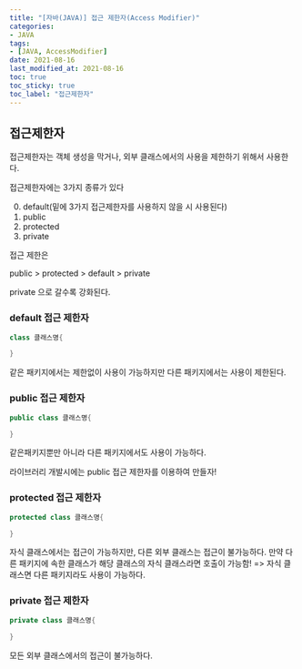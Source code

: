 ```yaml
---
title: "[자바(JAVA)] 접근 제한자(Access Modifier)"
categories:
- JAVA
tags: 
- [JAVA, AccessModifier]
date: 2021-08-16
last_modified_at: 2021-08-16
toc: true
toc_sticky: true
toc_label: "접근제한자"
---
```


## 접근제한자

접근제한자는 객체 생성을 막거나, 외부 클래스에서의 사용을 제한하기 위해서 사용한다.

접근제한자에는 3가지 종류가 있다

0. default(밑에 3가지 접근제한자를 사용하지 않을 시 사용된다)
1. public
2. protected
3. private

접근 제한은

public > protected > default > private 

private 으로 갈수록 강화된다.

### default 접근 제한자


```java
class 클래스명{

}
```

같은 패키지에서는 제한없이 사용이 가능하지만 다른 패키지에서는 사용이 제한된다.

### public 접근 제한자

```java
public class 클래스명{

}
```

같은패키지뿐만 아니라 다른 패키지에서도 사용이 가능하다.

라이브러리 개발시에는 public 접근 제한자를 이용하여 만들자!

### protected 접근 제한자

```java
protected class 클래스명{

}
```
자식 클래스에서는 접근이 가능하지만, 다른 외부 클래스는 접근이 불가능하다.
만약 다른 패키지에 속한 클래스가 해당 클래스의 자식 클래스라면 호출이 가능함! => 자식 클래스면 다른 패키지라도 사용이 가능하다.

### private 접근 제한자

```java
private class 클래스명{

}
```

모든 외부 클래스에서의 접근이 불가능하다.